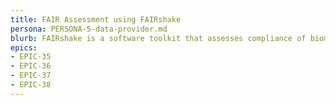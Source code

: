 ```yaml
---
title: FAIR Assessment using FAIRshake
persona: PERSONA-5-data-provider.md
blurb: FAIRshake is a software toolkit that assesses compliance of biomedical digital research objects with the FAIR guiding principles
epics:
- EPIC-35
- EPIC-36
- EPIC-37
- EPIC-38
---
```

